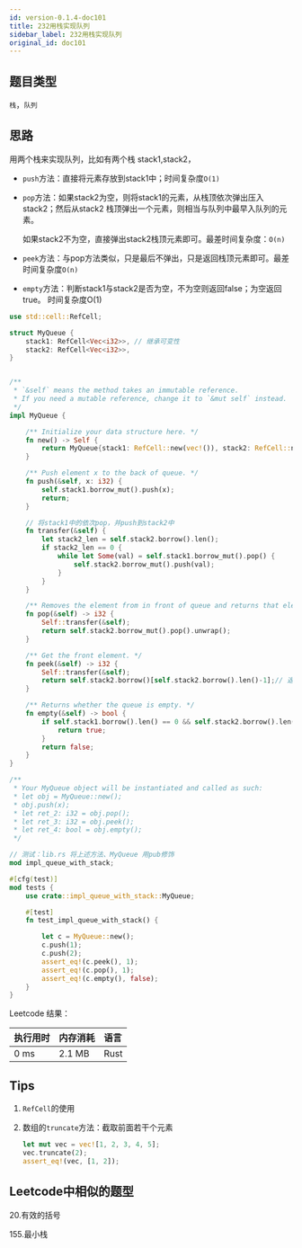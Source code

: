 ```yaml
---
id: version-0.1.4-doc101
title: 232用栈实现队列
sidebar_label: 232用栈实现队列
original_id: doc101
---
```



## 题目类型

`栈`，`队列`

## 思路

用两个栈来实现队列，比如有两个栈 stack1,stack2，

- `push`方法：直接将元素存放到stack1中；时间复杂度`O(1)`

- `pop`方法：如果stack2为空，则将stack1的元素，从栈顶依次弹出压入stack2；然后从stack2 栈顶弹出一个元素，则相当与队列中最早入队列的元素。

  如果stack2不为空，直接弹出stack2栈顶元素即可。最差时间复杂度：`O(n)`

- `peek`方法：与pop方法类似，只是最后不弹出，只是返回栈顶元素即可。最差时间复杂度`O(n)`

- `empty`方法：判断stack1与stack2是否为空，不为空则返回false；为空返回true。 时间复杂度O(1)

```rust
use std::cell::RefCell;

struct MyQueue {
    stack1: RefCell<Vec<i32>>, // 继承可变性
    stack2: RefCell<Vec<i32>>,
}


/**
 * `&self` means the method takes an immutable reference.
 * If you need a mutable reference, change it to `&mut self` instead.
 */
impl MyQueue {

    /** Initialize your data structure here. */
    fn new() -> Self {
        return MyQueue{stack1: RefCell::new(vec!()), stack2: RefCell::new(vec!())};
    }

    /** Push element x to the back of queue. */
    fn push(&self, x: i32) {
        self.stack1.borrow_mut().push(x);
        return;
    }

    // 将stack1中的依次pop，并push到stack2中
    fn transfer(&self) {
        let stack2_len = self.stack2.borrow().len();
        if stack2_len == 0 {
            while let Some(val) = self.stack1.borrow_mut().pop() {
                self.stack2.borrow_mut().push(val);
            }
        }
    }

    /** Removes the element from in front of queue and returns that element. */
    fn pop(&self) -> i32 {
        Self::transfer(&self);
        return self.stack2.borrow_mut().pop().unwrap();
    }

    /** Get the front element. */
    fn peek(&self) -> i32 {
        Self::transfer(&self);
        return self.stack2.borrow()[self.stack2.borrow().len()-1];// 返回最后一个元素的内容
    }

    /** Returns whether the queue is empty. */
    fn empty(&self) -> bool {
        if self.stack1.borrow().len() == 0 && self.stack2.borrow().len() == 0 {
            return true;
        }
        return false;
    }
}

/**
 * Your MyQueue object will be instantiated and called as such:
 * let obj = MyQueue::new();
 * obj.push(x);
 * let ret_2: i32 = obj.pop();
 * let ret_3: i32 = obj.peek();
 * let ret_4: bool = obj.empty();
 */
```



```rust
// 测试：lib.rs 将上述方法、MyQueue 用pub修饰
mod impl_queue_with_stack;

#[cfg(test)]
mod tests {
    use crate::impl_queue_with_stack::MyQueue;

    #[test]
    fn test_impl_queue_with_stack() {

        let c = MyQueue::new();
        c.push(1);
        c.push(2);
        assert_eq!(c.peek(), 1);
        assert_eq!(c.pop(), 1);
        assert_eq!(c.empty(), false);
    }
}
```

Leetcode 结果：

| 执行用时 | 内存消耗 | 语言 |
| :------- | :------- | :--- |
| 0 ms     | 2.1 MB   | Rust |

## Tips

1. `RefCell`的使用

2. 数组的`truncate`方法：截取前面若干个元素

   ```rust
   let mut vec = vec![1, 2, 3, 4, 5];
   vec.truncate(2);
   assert_eq!(vec, [1, 2]);
   ```

## Leetcode中相似的题型

20.有效的括号

155.最小栈